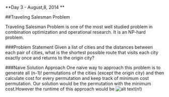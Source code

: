 **Day 3 - August,8, 2014 **

##Traveling Salesman Problem

Traveling Salesman Problem is one of the most well studied problem in combination optimization and operational research. It is an NP-hard problem.

###Problem Statement
Given a list of cities and the distances between each pair of cities, what is the shortest possible route that visits each city exactly once and returns to the origin city?


###Naive Solution Approach
One naive way to approach this problem is to generate all (n-1)! permutations of the cities (except the origin city) and then calculate cost for every permutation and keep track of
minimum cost permutation. Our solution would be the permutation with the minimum cost.However the runtime of this approach would be ![alt text](http://www.sciweavers.org/download/Tex2Img_1407505770.jpg "omega")(n!)


